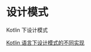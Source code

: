 # 设计模式

Kotlin 下设计模式

[Kotlin 语言下设计模式的不同实现](https://www.jianshu.com/p/d37d9aba8318?utm_campaign=haruki&utm_content=note&utm_medium=reader_share&utm_source=weixin)